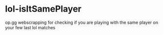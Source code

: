# lol-isItSamePlayer
op.gg webscrapping for checking if you are playing with the same player on your few last lol matches
